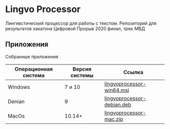 # Lingvo Processor
Лингивстический процессор для работы с текстом.
Репозиторий для результатов хакатона Цифровой Прорыв 2020 финал, трек МВД 

## Приложения
Собранные приложения

| Операционная система | Версия системы |  Ссылка |
| ------ | ------ | ------ |
| Windows | 7 и 10 | [lingvoprocessor-win64.msi](https://cdn.dataswarm.ru/lingvoprocessor-win64.msi) |
| Denian | 9 | [lingvoprocessor-debian.deb](https://cdn.dataswarm.ru/lingvoprocessor-debian.deb) |
| MacOs | 10.14+ | [lingvoprocessor-mac.zip](https://cdn.dataswarm.ru/lingvoprocessor-mac.zip) |
